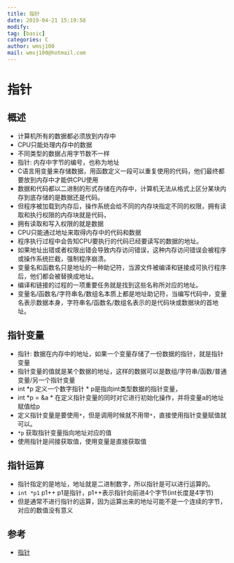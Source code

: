 ```yaml
---
title: 指针
date: 2019-04-21 15:19:58	
modify: 
tag: [basic]
categories: C 
author: wmsj100
mail: wmsj100@hotmail.com
---
```


# 指针

## 概述
- 计算机所有的数据都必须放到内存中
- CPU只能处理内存中的数据
- 不同类型的数据占用字节数不一样
- 指针: 内存中字节的编号，也称为地址
- C语言用变量来存储数据，用函数定义一段可以重复使用的代码，他们最终都要放到内存中才能供CPU使用
- 数据和代码都以二进制的形式存储在内存中，计算机无法从格式上区分某块内存到底存储的是数据还是代码。
- 但程序被加载到内存后，操作系统会给不同的内存块指定不同的权限，拥有读取和执行权限的内存块就是代码，
- 拥有读取和写入权限的就是数据
- CPU只能通过地址来取得内存中的代码和数据
- 程序执行过程中会告知CPU要执行的代码已经要读写的数据的地址。
- 如果地址出错或者权限出错会导致内存访问错误，这种内存访问错误会被程序或操作系统拦截，强制程序崩溃。
- 变量名和函数名只是地址的一种助记符，当源文件被编译和链接成可执行程序后，他们都会被替换成地址。
- 编译和链接的过程的一项重要任务就是找到这些名称所对应的地址。
- 变量名/函数名/字符串名/数组名本质上都是地址助记符，当编写代码中，变量名表示数据本身，字符串名/函数名/数组名表示的是代码块或数据块的首地址。

## 指针变量
- 指针: 数据在内存中的地址，如果一个变量存储了一份数据的指针，就是指针变量
- 指针变量的值就是某个数据的地址，这样的数据可以是数组/字符串/函数/普通变量/另一个指针变量
- int *p 定义一个数字指针 \* p是指向int类型数据的指针变量，
- int *p = &a \* 在定义指针变量的同时对它进行初始化操作，并将变量a的地址赋值给p
- 定义指针变量是要使用`*`，但是调用时候就不用带`*`，直接使用指针变量赋值就可以。
- `*p` 获取指针变量指向地址对应的值
- 使用指针是间接获取值，使用变量是直接获取值

## 指针运算
- 指针指定的是地址，地址就是二进制数字，所以指针是可以进行运算的。
- `int *p1` p1++ p1是指针，p1++表示指针向前进4个字节(int长度是4字节)
- 但是通常不进行指针的运算，因为运算出来的地址可能不是一个连续的字节，对应的数值没有意义


## 参考
- [指针](http://c.biancheng.net/cpp/html/71.html)
